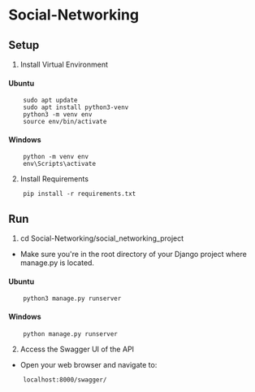 # Social-Networking

## Setup

1. Install Virtual Environment
#### Ubuntu
```
    sudo apt update
    sudo apt install python3-venv
    python3 -m venv env
    source env/bin/activate
```
#### Windows
```
    python -m venv env
    env\Scripts\activate
```
2. Install Requirements
```
    pip install -r requirements.txt
```
## Run

1. cd Social-Networking/social_networking_project
- Make sure you're in the root directory of your Django 
project where manage.py is located.

#### Ubuntu
```
    python3 manage.py runserver
```
#### Windows
```
    python manage.py runserver
```
2. Access the Swagger UI of the API
- Open your web browser and navigate to:
```
    localhost:8000/swagger/
```
